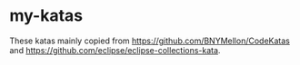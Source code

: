 # my-katas

These katas mainly copied from
https://github.com/BNYMellon/CodeKatas
and
https://github.com/eclipse/eclipse-collections-kata.
